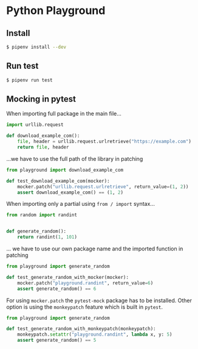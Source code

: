 # Python Playground

## Install

```bash
$ pipenv install --dev
```

## Run test

```bash
$ pipenv run test
```

## Mocking in pytest

When importing full package in the main file...

```python
import urllib.request

def download_example_com():
    file, header = urllib.request.urlretrieve("https://example.com")
    return file, header
```

...we have to use the full path of the library in patching

```python
from playground import download_example_com

def test_download_example_com(mocker):
    mocker.patch("urllib.request.urlretrieve", return_value=(1, 2))
    assert download_example_com() == (1, 2)
```

When importing only a partial using `from / import` syntax...

```python
from random import randint


def generate_random():
    return randint(1, 101)
```

... we have to use our own package name and the imported function in patching

```python
from playground import generate_random

def test_generate_random_with_mocker(mocker):
    mocker.patch("playground.randint", return_value=6)
    assert generate_random() == 6
```

For using `mocker.patch` the `pytest-mock` package has to be installed.
Other option is using the `monkeypatch` feature which is built in `pytest`.

```python
from playground import generate_random

def test_generate_random_with_monkeypatch(monkeypatch):
    monkeypatch.setattr("playground.randint", lambda x, y: 5)
    assert generate_random() == 5
```